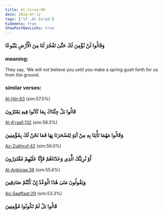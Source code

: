 ```yaml
---
title: Al-Israa:90
date: 2014-07-12
tags: ["17 .Al-Israa"]
hidemeta: true 
ShowPostNavLinks: true 
---
```

### وَقَالُوا لَنْ نُؤْمِنَ لَكَ حَتَّىٰ تَفْجُرَ لَنَا مِنَ الْأَرْضِ يَنْبُوعًا
### meaning: 
They say, ‘We will not believe you until you make a spring gush forth for us from the ground.
### similar verses: 

[Al-Hijr:63](/15/63) (sim:57.0%)

### قَالُوا بَلْ جِئْنَاكَ بِمَا كَانُوا فِيهِ يَمْتَرُونَ

[Al-A'raaf:132](/7/132) (sim:56.5%)

### وَقَالُوا مَهْمَا تَأْتِنَا بِهِ مِنْ آيَةٍ لِتَسْحَرَنَا بِهَا فَمَا نَحْنُ لَكَ بِمُؤْمِنِينَ

[Az-Zukhruf:42](/43/42) (sim:56.0%)

### أَوْ نُرِيَنَّكَ الَّذِي وَعَدْنَاهُمْ فَإِنَّا عَلَيْهِمْ مُقْتَدِرُونَ

[Al-Anbiyaa:38](/21/38) (sim:55.6%)

### وَيَقُولُونَ مَتَىٰ هَٰذَا الْوَعْدُ إِنْ كُنْتُمْ صَادِقِينَ

[As-Saaffaat:29](/37/29) (sim:53.3%)

### قَالُوا بَلْ لَمْ تَكُونُوا مُؤْمِنِينَ

